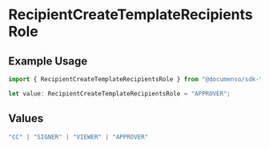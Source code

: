 # RecipientCreateTemplateRecipientsRole

## Example Usage

```typescript
import { RecipientCreateTemplateRecipientsRole } from "@documenso/sdk-typescript/models/operations";

let value: RecipientCreateTemplateRecipientsRole = "APPROVER";
```

## Values

```typescript
"CC" | "SIGNER" | "VIEWER" | "APPROVER"
```